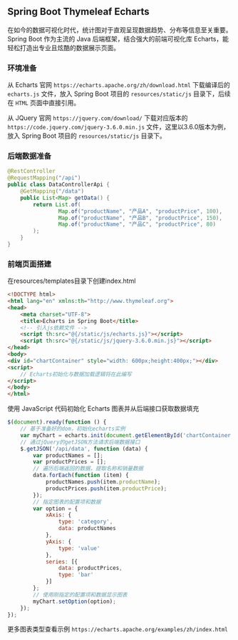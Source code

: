 ## Spring Boot Thymeleaf Echarts

在如今的数据可视化时代，统计图对于直观呈现数据趋势、分布等信息至关重要。
Spring Boot 作为主流的 Java 后端框架，结合强大的前端可视化库 Echarts，能轻松打造出专业且炫酷的数据展示页面。

### 环境准备

从 Echarts 官网 `https://echarts.apache.org/zh/download.html`
下载编译后的 `echarts.js` 文件，放入 Spring Boot 项目的 `resources/static/js` 目录下，后续在 `HTML` 页面中直接引用。

从 JQuery 官网 `https://jquery.com/download/`
下载对应版本的 `https://code.jquery.com/jquery-3.6.0.min.js` 文件，这里以3.6.0版本为例，
放入 Spring Boot 项目的 `resources/static/js` 目录下。

### 后端数据准备

```java
@RestController
@RequestMapping("/api")
public class DataControllerApi {
    @GetMapping("/data")
    public List<Map> getData() {
        return List.of(
                Map.of("productName", "产品A", "productPrice", 100),
                Map.of("productName", "产品B", "productPrice", 150),
                Map.of("productName", "产品C", "productPrice", 80)
        );
    }
}
```

### 前端页面搭建

在resources/templates目录下创建index.html

```html
<!DOCTYPE html>
<html lang="en" xmlns:th="http://www.thymeleaf.org">
<head>
    <meta charset="UTF-8">
    <title>Echarts in Spring Boot</title>
    <!-- 引入js依赖文件 -->
    <script th:src="@{/static/js/echarts.js}"></script>
    <script th:src="@{/static/js/jquery-3.6.0.min.js}"></script>
</head>
<body>
<div id="chartContainer" style="width: 600px;height:400px;"></div>
<script>
    // Echarts初始化与数据加载逻辑将在此编写
</script>
</body>
</html>
```

使用 JavaScript 代码初始化 Echarts 图表并从后端接口获取数据填充

```js
$(document).ready(function () {
    // 基于准备好的dom，初始化echarts实例
    var myChart = echarts.init(document.getElementById('chartContainer'));
    // 通过jQuery的getJSON方法请求后端数据接口
    $.getJSON('/api/data', function (data) {
        var productNames = [];
        var productPrices = [];
        // 遍历后端返回的数据，提取名称和销量数据
        data.forEach(function (item) {
            productNames.push(item.productName);
            productPrices.push(item.productPrice);
        });
        // 指定图表的配置项和数据
        var option = {
            xAxis: {
                type: 'category',
                data: productNames
            },
            yAxis: {
                type: 'value'
            },
            series: [{
                data: productPrices,
                type: 'bar'
            }]
        };
        // 使用刚指定的配置项和数据显示图表
        myChart.setOption(option);
    });
});
```
更多图表类型查看示例 `https://echarts.apache.org/examples/zh/index.html`